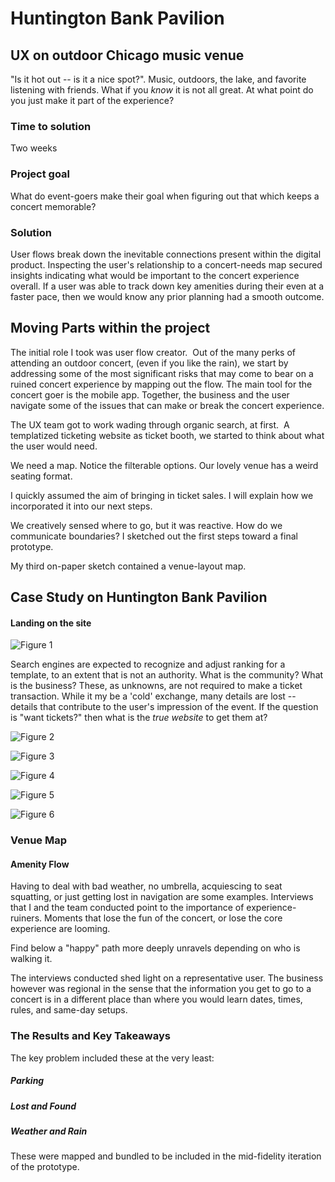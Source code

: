 # Huntington Bank Pavilion

## UX on outdoor Chicago music venue

"Is it hot out -- is it a nice spot?".  Music, outdoors, the lake, and favorite listening with friends.  What if you _know_ it is not all great.  At what point do you just make it part of the experience?

### Time to solution
Two weeks

### Project goal
What do event-goers make their goal when figuring out that which keeps a concert memorable?

### Solution

User flows break down the inevitable connections present within the digital product. Inspecting the user's relationship to a concert-needs map secured insights indicating what would be important to the concert experience overall. If a user was able to track down key amenities during their even at a faster pace, then we would know any prior planning had a smooth outcome.

## Moving Parts within the project

The initial role I took was user flow creator.  Out of the many perks of attending an outdoor concert, (even if you like the rain), we start by addressing some of the most significant risks that may come to bear on a ruined concert experience by mapping out the flow. The main tool for the concert goer is the mobile app.  Together, the business and the user navigate some of the issues that can make or break the concert experience.

The UX team got to work wading through organic search, at first.  A templatized ticketing website as ticket booth, we started to think about what the user would need.

We need a map. ‍Notice the filterable options. Our lovely venue has a weird seating format.

I quickly assumed the aim of bringing in ticket sales. I will explain how we incorporated it into our next steps.

We creatively sensed where to go, but it was reactive. How do we communicate boundaries? I sketched out the first steps toward a final prototype.

My third on-paper sketch contained a venue-layout map.

## Case Study on Huntington Bank Pavilion

#### Landing on the site
![Figure 1](https://cdn.jsdelivr.net/gh/renepacchaux/huntington-bank-pavilion@assets/Figure_1-Originating_Search.svg)

Search engines are expected to recognize and adjust ranking for a template, to an extent that is not an authority.  What is the community? What is the business?  These, as unknowns, are not required to make a ticket transaction.  While it my be a 'cold' exchange, many details are lost -- details that contribute to the user's impression of the event. If the question is "want tickets?" then what is the _true website_ to get them at?  


![Figure 2](https://cdn.jsdelivr.net/gh/renepacchaux/huntington-bank-pavilion@assets/Figure_2-Choose_event.svg)

![Figure 3](https://cdn.jsdelivr.net/gh/renepacchaux/huntington-bank-pavilion@assets/Figure_3-Group_Purchase.svg)

![Figure 4](https://cdn.jsdelivr.net/gh/renepacchaux/huntington-bank-pavilion@assets/Figure_4-Sharing.svg)

![Figure 5](https://cdn.jsdelivr.net/gh/renepacchaux/huntington-bank-pavilion@assets/Figure_5-Notify.svg)

![Figure 6](https://cdn.jsdelivr.net/gh/renepacchaux/huntington-bank-pavilion@assets/Figure_6-Atmosphere.svg)

### Venue Map
#### Amenity Flow

Having to deal with bad weather, no umbrella, acquiescing to seat squatting, or just getting lost in navigation are some examples. Interviews that I and the team conducted point to the importance of experience-ruiners. Moments that lose the fun of the concert, or lose the core experience are looming.  

Find below a "happy" path more deeply unravels depending on who is walking it.

The interviews conducted shed light on a representative user. The business however was regional in the sense that the information you get to go to a concert is in a different place than where you would learn dates, times, rules, and same-day setups.

### The Results and Key Takeaways
The key problem included these at the very least:

##### Parking
##### Lost and Found
##### Weather and Rain

These were mapped and bundled to be included in the mid-fidelity iteration of the prototype.‍
